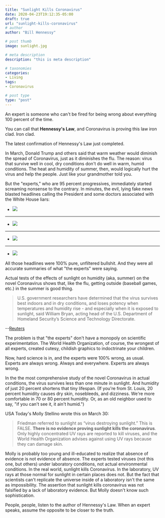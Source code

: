 ```yaml
---
title: "Sunlight Kills Coronavirus"
date: 2020-04-23T19:12:35-05:00
draft: true
url: "sunlight-kills-coronavirus"
# author
author: "Bill Hennessy"

# post thumb
image: sunlight.jpg

# meta description
description: "this is meta description"

# taxonomies
categories: 
- Living
tags:
- Coronavirus

# post type
type: "post"
---
```


An expert is someone who can't be fired for being wrong about everything 100 percent of the time. 

You can call that **Hennessy's Law**, and Coronavirus is proving this law iron clad. Iron clad. 

The latest confirmation of Hennessy's Law just completed. 

In March, Donald Trump and others said that warm weather would diminish the spread of Coronavirus, just as it diminishes the flu. The reason: virus that survive well in cool, dry conditions don't do well in warm, humid conditions. The heat and humidity of summer, then, would logically hurt the virus and help the people. Just like your grandmother told you. 

But the "experts," who are 95 percent progressives, immediately started screaming nonsense to the contrary. In minutes, the evil, lying fake news blasted headlines calling the President and some doctors associated with the White House liars:

* ![](/images/uv-covid-1.png)
---
* ![](/images/uv-covid-2.png)
---
* ![](/images/uv-covid-4.png)
---
* ![](/images/uv-covid-5.png)

All those headlines were 100% pure, unfiltered bullshit. And they were all accurate summaries of what "the experts" were saying. 

Actual tests of the effects of sunlight on humidity (aka, summer) on the novel Coronavirus shows that, like the flu, getting outside (baseball games, etc.) in the summer is good thing.

> U.S. government researchers have determined that the virus survives best indoors and in dry conditions, and loses potency when temperatures and humidity rise - and especially when it is exposed to sunlight, said William Bryan, acting head of the U.S. Department of Homeland Security’s Science and Technology Directorate.

--[Reuters](https://www.reuters.com/article/us-health-coronavirus-trump-idUSKCN2253SA)

The problem is that "the experts" don't have a monopoly on scientific experimentation. The World Health Organization, of course, the wrongest of all experts, created cutesy, childish graphics to indoctrinate your children. 

Now, hard science is in, and the experts were 100% wrong, as usual. Experts are always wrong. Always and everywhere. Experts are always wrong. 

In the the most comprehensive study of the novel Coronavirus in actual conditions, the virus survives less than one minute in sunlight. And humidity of just 20 percent shortens that tiny lifespan. (If you're from St. Louis, 20 percent humidity causes dry skin, nosebleeds, and dizziness. We're more comfortable in 70 or 80 percent humidity. Or, as an old neighbor used to say, "if you can't see it, it ain't humid.")

USA Today's Molly Stellino wrote this on March 30:

> Friedman referred to sunlight as “virus destroying sunlight.” This is FALSE. **There is no evidence proving sunlight kills the coronavirus**. Only highly concentrated UV rays are reported to kill viruses, and the World Health Organization advises against using UV rays because they can damage skin.

Molly is probably too young and ill-educated to realize that absence of evidence is not evidence of absence. The experts tested viruses (not this one, but others) under laboratory conditions, not actual environmental conditions. In the real world, sunlight kills Coronavirus. In the laboratory, UV rays at those normal for sunlight in certain places does not. But the fact that scientists can't replicate the universe inside of a laboratory isn't the same as impossibility. The assertion that sunlight kills coronavirus was not falsified by a lack of laboratory evidence. But Molly doesn't know such sophistication. 

People, people, listen to the author of Hennessy's Law. When an expert speaks, assume the opposite to be closer to the truth.